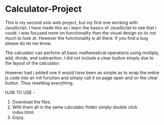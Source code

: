 # Calculator-Project
This is my second solo web project, but my first one working with JavaScript. I have made this as i learn the basics of JavaScript to see that i could. I was focused more on functionailty than the visual design so its not much to look at. However the functionailty is all there. If you find a bug please do let me know.

The calculator can perform all basic mathematical operations using multiply, add, divide, and subtraction. I did not include a clear button simply due to the layout of
the calculator.

However had i added one it would have been as simple as to wrap the entire js code into an init function and simply call it on page open and on the clear button. Thus 
resetting everything. 

HJW TO USE - 
1. Download the files. 
2. With them all in the same calculator folder simply double click index.html.
3. Enjoy.
